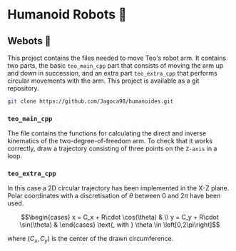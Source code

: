 # Humanoid Robots :robot:

## Webots :lady_beetle:

This project contains the files needed to move Teo's robot arm. It contains two parts, the basic `teo_main_cpp` part that consists of moving the arm up and down in succession, and an extra part `teo_extra_cpp` that performs circular movements with the arm. This project is available as a git repository.

```bash
git clone https://github.com/Jagoca98/humanoides.git
```

### `teo_main_cpp`

The file contains the functions for calculating the direct and inverse kinematics of the two-degree-of-freedom arm. To check that it works correctly, draw a trajectory consisting of three points on the `Z-axis` in a loop.

### `teo_extra_cpp`

In this case a 2D circular trajectory has been implemented in the X-Z plane. Polar coordinates with a discretisation of $\theta$ between 0 and $2\pi$ have been used.

$$\begin{cases} x = C_x + R\cdot \cos(\theta) & \\ y = C_y + R\cdot \sin(\theta) &  \end{cases} \text{, with }  \theta \in \left[0,2\pi\right]$$

where $\left(C_x, C_y\right)$ is the center of the drawn circumference.







